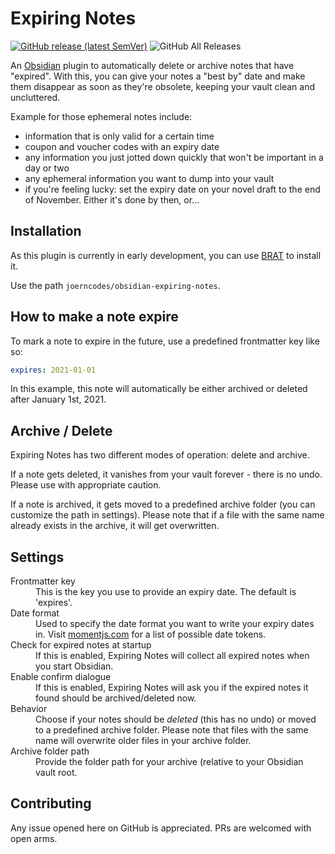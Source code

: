 # Expiring Notes

[![GitHub release (latest SemVer)](https://img.shields.io/github/v/release/joerncodes/obsidian-expiring-notes?style=for-the-badge&sort=semver)](https://github.com/joerncodes/obsidian-expiring-notes/releases/latest)
![GitHub All Releases](https://img.shields.io/github/downloads/joerncodes/obsidian-expiring-notes/total?style=for-the-badge)



An [Obsidian](https://obsidian.md) plugin to automatically delete or archive notes that have "expired". With this, you can give your notes a "best by" date and make them disappear as soon as they're obsolete, keeping your vault clean and uncluttered.

Example for those ephemeral notes include:

- information that is only valid for a certain time
- coupon and voucher codes with an expiry date
- any information you just jotted down quickly that won't be important in a day or two
- any ephemeral information you want to dump into your vault
- if you're feeling lucky: set the expiry date on your novel draft to the end of November. Either it's done by then, or...

## Installation

As this plugin is currently in early development, you can use [BRAT](https://github.com/TfTHacker/obsidian42-brat) to install it.

Use the path `joerncodes/obsidian-expiring-notes`.

## How to make a note expire

To mark a note to expire in the future, use a predefined frontmatter key like so:

```yaml
expires: 2021-01-01
```

In this example, this note will automatically be either archived or deleted after January 1st, 2021.

## Archive / Delete

Expiring Notes has two different modes of operation: delete and archive.

If a note gets deleted, it vanishes from your vault forever - there is no undo. Please use with appropriate caution.

If a note is archived, it gets moved to a predefined archive folder (you can customize the path in settings). Please note that if a file with the same name already exists in the archive, it will get overwritten. 

## Settings

<dl>
  <dt>Frontmatter key</dt>
  <dd>This is the key you use to provide an expiry date. The default is 'expires'.</dd>
  <dt>Date format</dt>
  <dd>Used to specify the date format you want to write your expiry dates in. Visit <a href="https://momentjscom.readthedocs.io/en/latest/moment/04-displaying/01-format/">momentjs.com</a> for a list of possible date tokens.</dd>
  <dt>Check for expired notes at startup</dt>
  <dd>If this is enabled, Expiring Notes will collect all expired notes when you start Obsidian.</dd>
  <dt>Enable confirm dialogue</dt>
  <dd>If this is enabled, Expiring Notes will ask you if the expired notes it found should be archived/deleted now.</dd>
  <dt>Behavior</dt>
  <dd>Choose if your notes should be <em>deleted</em> (this has no undo) or moved to a predefined archive folder. Please note that files with the same name will overwrite older files in your archive folder.</dd>
  <dt>Archive folder path</dt>
  <dd>Provide the folder path for your archive (relative to your Obsidian vault root.</dd>
</dl>

## Contributing

Any issue opened here on GitHub is appreciated. PRs are welcomed with open arms.